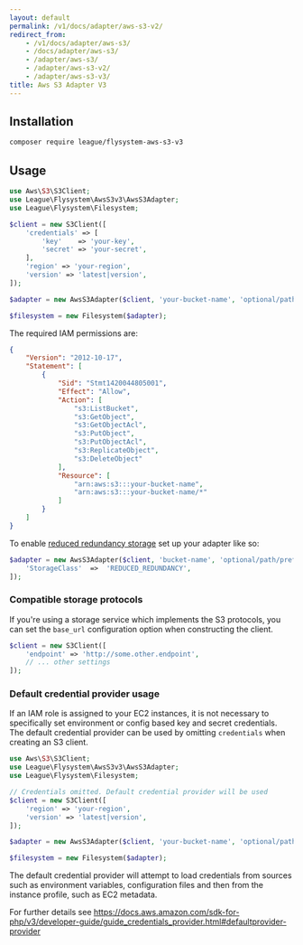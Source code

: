 ```yaml
---
layout: default
permalink: /v1/docs/adapter/aws-s3-v2/
redirect_from:
    - /v1/docs/adapter/aws-s3/
    - /docs/adapter/aws-s3/
    - /adapter/aws-s3/
    - /adapter/aws-s3-v2/
    - /adapter/aws-s3-v3/
title: Aws S3 Adapter V3
---
```


## Installation

```bash
composer require league/flysystem-aws-s3-v3
```

## Usage

```php
use Aws\S3\S3Client;
use League\Flysystem\AwsS3v3\AwsS3Adapter;
use League\Flysystem\Filesystem;

$client = new S3Client([
    'credentials' => [
        'key'    => 'your-key',
        'secret' => 'your-secret',
    ],
    'region' => 'your-region',
    'version' => 'latest|version',
]);

$adapter = new AwsS3Adapter($client, 'your-bucket-name', 'optional/path/prefix');

$filesystem = new Filesystem($adapter);
```

The required IAM permissions are:

```json
{
    "Version": "2012-10-17",
    "Statement": [
        {
            "Sid": "Stmt1420044805001",
            "Effect": "Allow",
            "Action": [
                "s3:ListBucket",
                "s3:GetObject",
                "s3:GetObjectAcl",
                "s3:PutObject",
                "s3:PutObjectAcl",
                "s3:ReplicateObject",
                "s3:DeleteObject"
            ],
            "Resource": [
                "arn:aws:s3:::your-bucket-name",
                "arn:aws:s3:::your-bucket-name/*"
            ]
        }
    ]
}
```

To enable [reduced redundancy storage](http://aws.amazon.com/s3/details/#RRS) set up your adapter like so:

```php
$adapter = new AwsS3Adapter($client, 'bucket-name', 'optional/path/prefix', [
    'StorageClass'  =>  'REDUCED_REDUNDANCY',
]);
```

### Compatible storage protocols

If you're using a storage service which implements the S3 protocols, you can set the `base_url` configuration option when constructing the client.

```php
$client = new S3Client([
    'endpoint' => 'http://some.other.endpoint',
    // ... other settings
]);
```

### Default credential provider usage

If an IAM role is assigned to your EC2 instances, it is not necessary to specifically set environment or config based key and secret credentials. The default credential provider can be used by omitting `credentials` when creating an S3 client.

```php
use Aws\S3\S3Client;
use League\Flysystem\AwsS3v3\AwsS3Adapter;
use League\Flysystem\Filesystem;

// Credentials omitted. Default credential provider will be used
$client = new S3Client([
    'region' => 'your-region',
    'version' => 'latest|version',
]);

$adapter = new AwsS3Adapter($client, 'your-bucket-name', 'optional/path/prefix');

$filesystem = new Filesystem($adapter);
```

The default credential provider will attempt to load credentials from sources such as environment variables, configuration files and then from the instance profile, such as EC2 metadata.

For further details see https://docs.aws.amazon.com/sdk-for-php/v3/developer-guide/guide_credentials_provider.html#defaultprovider-provider

